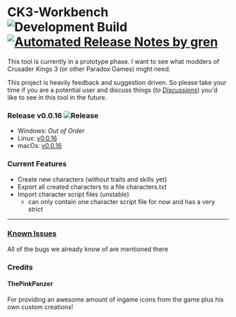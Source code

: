 # CK3-Workbench ![Development Build](https://github.com/xetra11/CK3-Workbench/workflows/Development%20Build/badge.svg) [![Automated Release Notes by gren](https://img.shields.io/badge/%F0%9F%A4%96-release%20notes-00B2EE.svg)](https://github-tools.github.io/github-release-notes/)
This tool is currently in a prototype phase.
I want to see what modders of Crusader Kings 3 (or other Paradox Games) might need.

This project is heavily feedback and suggestion driven. So please take your time if you are 
a potential user and discuss things
(*to* [*Discussions*](https://github.com/xetra11/CK3-Workbench/discussions))
you'd like to see in this tool in the future.

### Release v0.0.16 ![Release](https://github.com/xetra11/CK3-Workbench/workflows/Release/badge.svg?branch=0.0.16)
* Windows: *Out of Order*
* Linux: [v0.0.16](https://github.com/xetra11/CK3-Workbench/releases/download/0.0.16/ck3-workbench_0.0.16-1_amd64.deb)
* macOs: [v0.0.16](https://github.com/xetra11/CK3-Workbench/releases/download/0.0.16/ck3-workbench-0.0.16.dmg)

### Current Features
* Create new characters (without traits and skills yet)
* Export all created characters to a file characters.txt
* Import character script files (unstable)
  * can only contain one character script file for now and has a very strict


---
### [**Known Issues**](https://github.com/xetra11/CK3-Workbench/discussions/categories/known-issues)
All of the bugs we already know of are mentioned there

### Credits

#### ThePinkPanzer
For providing an awesome amount of ingame icons from the game plus his own custom creations! 
